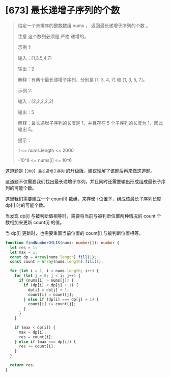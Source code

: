 # [673] 最长递增子序列的个数

> 给定一个未排序的整数数组 nums ， 返回最长递增子序列的个数 。
>
> 注意 这个数列必须是 严格 递增的。
>
> 示例 1:
>
> 输入：[1,3,5,4,7]
>
> 输出：2
>
> 解释：有两个最长递增子序列，分别是 [1, 3, 4, 7] 和 [1, 3, 5, 7]。
>
> 示例 2:
>
> 输入：[2,2,2,2,2]
>
> 输出：5
>
> 解释：最长递增子序列的长度是 1，并且存在 5 个子序列的长度为 1，因此输出 5。
>
> 提示：
>
> 1 <= nums.length <= 2000
>
> -10^6 <= nums[i] <= 10^6

这道题是 `[300] 最长递增子序列` 的升级版，建议理解了该题后再来做这道题。

这道题不仅需要我们找出最长递增子序列，并且同时还需要输出形成组成最长子序列的可能个数。

这里我们需要建立一个 count[i] 数组，来存储 i 位置下，组成该最长子序列长度 dp[i] 时的可能个数。

当发现 dp[i] 与被判断值相等时，需要将当前与被判断位置两种情况的 count 个数相加来更新 count[i] 的值。

当 dp[i] 更新时，也需要重置当前位置的 count[i] 与被判断位置相等。

```ts
function findNumberOfLIS(nums: number[]): number {
  let res = 1;
  let max = 1;
  const dp = Array(nums.length).fill(1);
  const count = Array(nums.length).fill(1);

  for (let i = 1; i < nums.length; i++) {
    for (let j = 0; j < i; j++) {
      if (nums[i] > nums[j]) {
        if (dp[i] < dp[j] + 1) {
          dp[i] = dp[j] + 1;
          count[i] = count[j];
        } else if (dp[i] === dp[j] + 1) {
          count[i] += count[j];
        }
      }
    }

    if (max < dp[i]) {
      max = dp[i];
      res = count[i];
    } else if (max === dp[i]) {
      res += count[i];
    }
  }

  return res;
}
```
